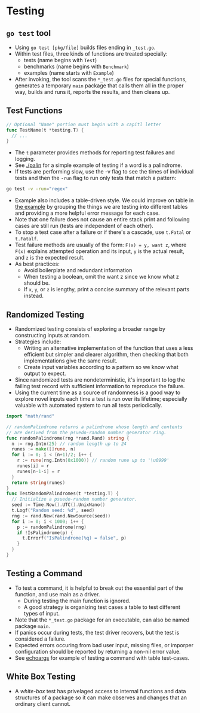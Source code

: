 # Testing

## `go test` tool

- Using `go test [pkg/file]` builds files ending in `_test.go`.
- Within test files, three kinds of functions are treated specially:
  - tests (name begins with `Test`)
  - benchmarks (name begins with `Benchmark`)
  - examples (name starts with `Example`)
- After invoking, the tool scans the `*_test.go` files for special functions, generates a temporary `main` package that calls them all in the proper way, builds and runs it, reports the results, and then cleans up.

## Test Functions

```go
// Optional "Name" portion must begin with a capitl letter
func TestName(t *testing.T) {
  // ...
}
```
- The `t` parameter provides methods for reporting test failures and logging.
- See [./palin](./palin) for a simple example of testing if a word is a palindrome.
- If tests are performing slow, use the -v flag to see the times of individual tests and then the `-run` flag to run only tests that match a pattern:
```sh
go test -v -run="regex"
```
- Example also includes a table-driven style. We could improve on table in [the example](./palin_test.go) by grouping the things we are testing into different tables and providing a more helpful error message for each case.
- Note that one failure does not cause an entire stack print and following cases are still run (tests are independent of each other).
- To stop a test case after a failure or if there's a cascade, use `t.Fatal` or `t.Fatalf`.
- Test failure methods are usually of the form: `F(x) = y, want z`, where `F(x)` explains attempted operation and its input, `y` is the actual result, and `z` is the expected result.
- As best practices:
  - Avoid boilerplate and redundant information
  - When testing a boolean, omit the want z since we know what z should be.
  - If `x`, `y`, or `z` is lengthy, print a concise summary of the relevant parts instead.

## Randomized Testing

- Randomized testing consists of exploring a broader range by constructing inputs at random.
- Strategies include:
  - Writing an alternative implementation of the function that uses a less efficient but simpler and clearer algorithm, then checking that both implementations give the same result.
  - Create input variables according to a pattern so we know what output to expect.
- Since randomized tests are nondeterministic, it's important to log the failing test record with sufficient information to reproduce the failure.
- Using the current time as a source of randomness is a good way to explore novel inputs each time a test is run over its lifetime; especially valuable with automated system to run all tests periodically.

```go
import "math/rand"

// randomPalindrome returns a palindrome whose length and contents
// are derived from the psuedo-random number generator ring.
func randomPalindrome(rng *rand.Rand) string {
  n := rng.Intn(25) // random length up to 24
  runes := make([]rune, n)
  for i := 0; i < (n+1)/2; i++ {
    r := rune(rng.Intn(0x1000)) // random rune up to '\u0999'
    runes[i] = r
    runes[n-1-i] = r
  }
  return string(runes)
}
func TestRandomPalindromes(t *testing.T) {
  // Initialize a psuedo-random number generator.
  seed := Time.Now().UTC().UnixNano()
  t.Logf("Random seed: %d", seed)
  rng := rand.New(rand.NewSource(seed))
  for i := 0; i < 1000; i++ {
    p := randomPalindrome(rng)
    if !IsPalindrome(p) {
      t.Errorf("IsPalindrome(%q) = false", p)
    }
  }
}
```

## Testing a Command

- To test a command, it is helpful to break out the essential part of the function, and use main as a driver.
  - During testing the main function is ignored.
  - A good strategy is organizing test cases a table to test different types of input.
- Note that the `*_test.go` package for an executable, can also be named package `main`.
- If panics occur during tests, the test driver recovers, but the test is considered a failure.
- Expected errors occuring from bad user input, missing files, or imporper configuration should be reported by returning a non-nil error value.
- See [echoargs](../1_intro/echoargs/) for example of testing a command with table test-cases.

## White Box Testing

- A _white-box_ test has privelaged access to internal functions and data structures of a package so it can make observes and changes that an ordinary client cannot.
